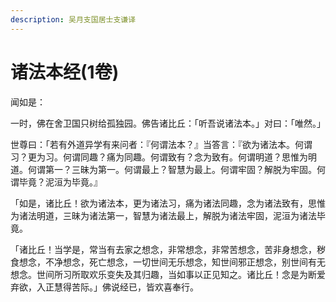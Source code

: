 ```yaml
---
description: 吴月支国居士支谦译
---
```


# 诸法本经(1卷)

闻如是：

一时，佛在舍卫国只树给孤独园。佛告诸比丘：「听吾说诸法本。」对曰：「唯然。」

世尊曰：「若有外道异学有来问者：『何谓法本？』当答言：『欲为诸法本。何谓习？更为习。何谓同趣？痛为同趣。何谓致有？念为致有。何谓明道？思惟为明道。何谓第一？三昧为第一。何谓最上？智慧为最上。何谓牢固？解脱为牢固。何谓毕竟？泥洹为毕竟。』

「如是，诸比丘！欲为诸法本，更为诸法习，痛为诸法同趣，念为诸法致有，思惟为诸法明道，三昧为诸法第一，智慧为诸法最上，解脱为诸法牢固，泥洹为诸法毕竟。

「诸比丘！当学是，常当有去家之想念，非常想念，非常苦想念，苦非身想念，秽食想念，不净想念，死亡想念，一切世间无乐想念，知世间邪正想念，别世间有无想念。世间所习所取欢乐变失及其归趣，当如事以正见知之。诸比丘！念是为断爱弃欲，入正慧得苦际。」佛说经已，皆欢喜奉行。
